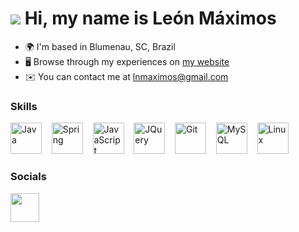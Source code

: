![](https://user-images.githubusercontent.com/18350557/176309783-0785949b-9127-417c-8b55-ab5a4333674e.gif) Hi, my name is León Máximos
=============================

*   🌍  I'm based in Blumenau, SC, Brazil
*   🖥️  Browse through my experiences on [my website](http://leonmaximos.me)
*   ✉️  You can contact me at [lnmaximos@gmail.com](mailto:lnmaximos@gmail.com)

### Skills 

<p>
  <img src="https://raw.githubusercontent.com/danielcranney/readme-generator/main/public/icons/skills/java-colored.svg" width="50" height="50" alt="Java"/>&nbsp;&nbsp;&nbsp;
  <img src="https://www.svgrepo.com/show/376350/spring.svg" width="50" height="50" alt="Spring"/>&nbsp;&nbsp;&nbsp;
  <img src="https://raw.githubusercontent.com/danielcranney/readme-generator/main/public/icons/skills/javascript-colored.svg" width="50" height="50" alt="JavaScript"/>&nbsp;&nbsp;&nbsp;
  <img src="https://raw.githubusercontent.com/danielcranney/readme-generator/main/public/icons/skills/jquery-colored.svg" width="50" height="50" alt="JQuery"/>&nbsp;&nbsp;&nbsp;
  <img src="https://raw.githubusercontent.com/danielcranney/readme-generator/main/public/icons/skills/git-colored.svg" width="50" height="50" alt="Git"/>&nbsp;&nbsp;&nbsp;
  <img src="https://raw.githubusercontent.com/danielcranney/readme-generator/main/public/icons/skills/mysql-colored.svg" width="50" height="50" alt="MySQL"/>&nbsp;&nbsp;&nbsp;
  <img src="https://raw.githubusercontent.com/danielcranney/readme-generator/main/public/icons/skills/linux-colored.svg" width="50" height="50" alt="Linux"/>
</p>

### Socials

<a href="https://www.linkedin.com/in/leonmaximos" target="_blank" rel="noreferrer">
  <picture>
    <source media="(prefers-color-scheme: dark)" srcset="https://raw.githubusercontent.com/danielcranney/readme-generator/main/public/icons/socials/linkedin-dark.svg"/>
    <source media="(prefers-color-scheme: light)" srcset="https://raw.githubusercontent.com/danielcranney/readme-generator/main/public/icons/socials/linkedin.svg"/>
    <img src="https://raw.githubusercontent.com/danielcranney/readme-generator/main/public/icons/socials/linkedin.svg" width="46" height="46"/>
  </picture>
</a>
